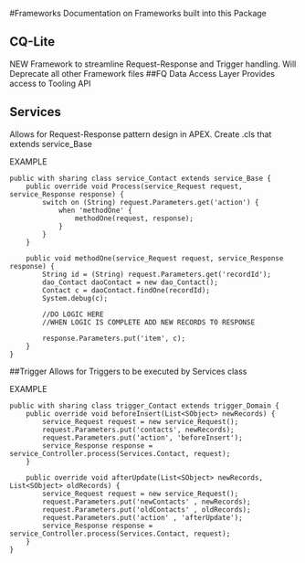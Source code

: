 #Frameworks
Documentation on Frameworks built into this Package
## CQ-Lite

NEW Framework to streamline Request-Response and Trigger handling. Will Deprecate all other Framework files
##FQ Data Access Layer
Provides access to Tooling API

## Services
Allows for Request-Response pattern design in APEX. Create .cls that extends service_Base

EXAMPLE
```apex
public with sharing class service_Contact extends service_Base {
    public override void Process(service_Request request, service_Response response) {
        switch on (String) request.Parameters.get('action') {
            when 'methodOne' {
                methodOne(request, response);
            }
        }
    }
    
    public void methodOne(service_Request request, service_Response response) {
        String id = (String) request.Parameters.get('recordId');
        dao_Contact daoContact = new dao_Contact();
        Contact c = daoContact.findOne(recordId);
        System.debug(c);
        
        //DO LOGIC HERE
        //WHEN LOGIC IS COMPLETE ADD NEW RECORDS TO RESPONSE
        
        response.Parameters.put('item', c);
    }
}
```
##Trigger
Allows for Triggers to be executed by Services class

EXAMPLE
```apex
public with sharing class trigger_Contact extends trigger_Domain {
    public override void beforeInsert(List<SObject> newRecords) {
        service_Request request = new service_Request();
        request.Parameters.put('contacts', newRecords);
        request.Parameters.put('action', 'beforeInsert');
        service_Response response = service_Controller.process(Services.Contact, request);
    }
    
    public override void afterUpdate(List<SObject> newRecords, List<SObject> oldRecords) {
        service_Request request = new service_Request();
        request.Parameters.put('newContacts' , newRecords);
        request.Parameters.put('oldContacts' , oldRecords);
        request.Parameters.put('action' , 'afterUpdate');
        service_Response response = service_Controller.process(Services.Contact, request);
    }
}
```
